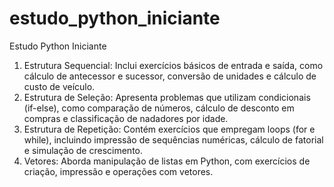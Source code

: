 # estudo_python_iniciante
Estudo Python Iniciante

1. Estrutura Sequencial: Inclui exercícios básicos de entrada e saída, como cálculo de antecessor e sucessor, conversão de unidades e cálculo de custo de veículo.
2. Estrutura de Seleção: Apresenta problemas que utilizam condicionais (if-else), como comparação de números, cálculo de desconto em compras e classificação de nadadores por idade.
3. Estrutura de Repetição: Contém exercícios que empregam loops (for e while), incluindo impressão de sequências numéricas, cálculo de fatorial e simulação de crescimento.
4. Vetores: Aborda manipulação de listas em Python, com exercícios de criação, impressão e operações com vetores.

